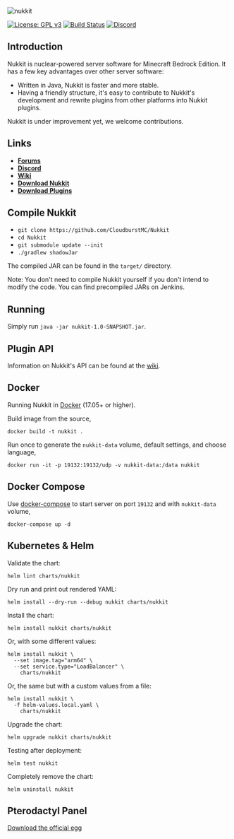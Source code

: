 ![nukkit](.github/images/banner.png)

[![License: GPL v3](https://img.shields.io/badge/License-GPL%20v3-blue.svg)](LICENSE)
[![Build Status](https://ci.nukkitx.com/job/NukkitX/job/Nukkit/job/master/badge/icon)](https://ci.nukkitx.com/job/NukkitX/job/Nukkit/job/master/)
[![Discord](https://img.shields.io/discord/393465748535640064.svg)](https://discord.gg/5PzMkyK)

Introduction
-------------

Nukkit is nuclear-powered server software for Minecraft Bedrock Edition.
It has a few key advantages over other server software:

* Written in Java, Nukkit is faster and more stable.
* Having a friendly structure, it's easy to contribute to Nukkit's development and rewrite plugins from other platforms into Nukkit plugins.

Nukkit is under improvement yet, we welcome contributions.

Links
--------------------

* __[Forums](https://cloudburstmc.org/forums/)__
* __[Discord](https://discord.gg/5PzMkyK)__
* __[Wiki](https://cloudburstmc.org/wiki/nukkit)__
* __[Download Nukkit](https://ci.opencollab.dev/job/NukkitX/job/Nukkit/job/master/)__
* __[Download Plugins](https://cloudburstmc.org/resources/categories/nukkit-plugins.1/)__

Compile Nukkit
-------------
- `git clone https://github.com/CloudburstMC/Nukkit`
- `cd Nukkit`
- `git submodule update --init`
- `./gradlew shadowJar`

The compiled JAR can be found in the `target/` directory.

Note: You don't need to compile Nukkit yourself if you don't intend to modify the code. You can find precompiled JARs on Jenkins. 

Running
-------------
Simply run `java -jar nukkit-1.0-SNAPSHOT.jar`.

Plugin API
-------------
Information on Nukkit's API can be found at the [wiki](https://nukkitx.com/wiki/nukkit/).

Docker
-------------

Running Nukkit in [Docker](https://www.docker.com/) (17.05+ or higher).

Build image from the source,

```
docker build -t nukkit .
```

Run once to generate the `nukkit-data` volume, default settings, and choose language,

```
docker run -it -p 19132:19132/udp -v nukkit-data:/data nukkit
```
Docker Compose
-------------

Use [docker-compose](https://docs.docker.com/compose/overview/) to start server on port `19132` and with `nukkit-data` volume,

```
docker-compose up -d
```

Kubernetes & Helm
-------------

Validate the chart:

`helm lint charts/nukkit`

Dry run and print out rendered YAML:

`helm install --dry-run --debug nukkit charts/nukkit`

Install the chart:

`helm install nukkit charts/nukkit`

Or, with some different values:

```
helm install nukkit \
  --set image.tag="arm64" \
  --set service.type="LoadBalancer" \
    charts/nukkit
```

Or, the same but with a custom values from a file:

```
helm install nukkit \
  -f helm-values.local.yaml \
    charts/nukkit
```

Upgrade the chart:

`helm upgrade nukkit charts/nukkit`

Testing after deployment:

`helm test nukkit`

Completely remove the chart:

`helm uninstall nukkit`

Pterodactyl Panel
-------------

[Download the official egg](https://raw.githubusercontent.com/parkervcp/eggs/master/game_eggs/minecraft/bedrock/nukkit/egg-nukkit.json)
